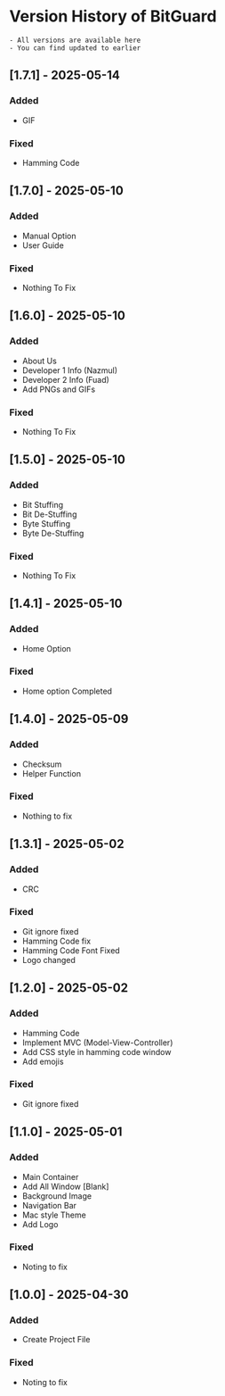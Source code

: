 # Version History of BitGuard
```
- All versions are available here
- You can find updated to earlier
```




## [1.7.1] - 2025-05-14
### Added
- GIF

### Fixed
- Hamming Code

###


## [1.7.0] - 2025-05-10
### Added
- Manual Option
- User Guide

### Fixed
- Nothing To Fix

###


## [1.6.0] - 2025-05-10
### Added
- About Us
- Developer 1 Info (Nazmul)
- Developer 2 Info (Fuad)
- Add PNGs and GIFs

### Fixed
- Nothing To Fix

###

## [1.5.0] - 2025-05-10
### Added
- Bit Stuffing
- Bit De-Stuffing
- Byte Stuffing
- Byte De-Stuffing

### Fixed
- Nothing To Fix

###

## [1.4.1] - 2025-05-10
### Added
- Home Option

### Fixed
- Home option Completed

###

## [1.4.0] - 2025-05-09
### Added
- Checksum
- Helper Function

### Fixed
- Nothing to fix

###

## [1.3.1] - 2025-05-02
### Added
- CRC

### Fixed
- Git ignore fixed
- Hamming Code fix
- Hamming Code Font Fixed
- Logo changed

###


## [1.2.0] - 2025-05-02
### Added
- Hamming Code
- Implement MVC (Model-View-Controller)
- Add CSS style in hamming code window
- Add emojis

### Fixed
- Git ignore fixed

## [1.1.0] - 2025-05-01
### Added
- Main Container
- Add All Window [Blank]
- Background Image
- Navigation Bar
- Mac style Theme
- Add Logo

### Fixed
- Noting to fix

## [1.0.0] - 2025-04-30
### Added
- Create Project File

### Fixed
- Noting to fix
